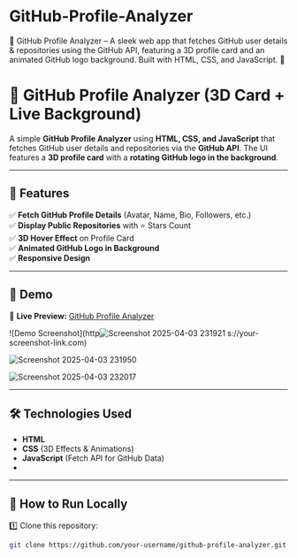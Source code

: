 # GitHub-Profile-Analyzer
🎯 GitHub Profile Analyzer – A sleek web app that fetches GitHub user details &amp; repositories using the GitHub API, featuring a 3D profile card and an animated GitHub logo background. Built with HTML, CSS, and JavaScript. 🚀
# 🚀 GitHub Profile Analyzer (3D Card + Live Background)

A simple **GitHub Profile Analyzer** using **HTML, CSS, and JavaScript** that fetches GitHub user details and repositories via the **GitHub API**. The UI features a **3D profile card** with a **rotating GitHub logo in the background**.

---

## 🌟 Features
✅ **Fetch GitHub Profile Details** (Avatar, Name, Bio, Followers, etc.)  
✅ **Display Public Repositories** with ⭐ Stars Count  
✅ **3D Hover Effect** on Profile Card  
✅ **Animated GitHub Logo in Background**  
✅ **Responsive Design**  

---

## 🎥 Demo
🔗 **Live Preview:** [GitHub Profile Analyzer](https://your-live-demo-link.com)  

![Demo Screenshot](http![Screenshot 2025-04-03 231921](https://github.com/user-attachments/assets/d01af733-651b-4dca-ae68-00ae0951f7fd)
s://your-screenshot-link.com)

![Screenshot 2025-04-03 231950](https://github.com/user-attachments/assets/61a2e5d3-a48c-46e6-895e-f1b3916be959)

![Screenshot 2025-04-03 232017](https://github.com/user-attachments/assets/4e5823c4-0136-4a0c-b97d-94e1e6236fa1)




---

## 🛠️ Technologies Used
- **HTML**  
- **CSS** (3D Effects & Animations)  
- **JavaScript** (Fetch API for GitHub Data)  
-  

---

## 🚀 How to Run Locally
1️⃣ Clone this repository:
   ```sh
   git clone https://github.com/your-username/github-profile-analyzer.git
  
